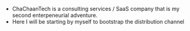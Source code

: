 - ChaChaanTech is a consulting services / SaaS company that is my second enterpeneurial adventure.
- Here I will be starting by myself to bootstrap the distribution channel
